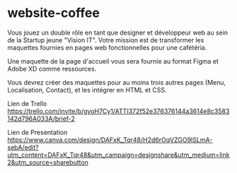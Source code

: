 # website-coffee

Vous jouez un double rôle en tant que designer et développeur web au sein de la Startup jeune "Vision IT". Votre mission est de transformer les maquettes fournies en pages web fonctionnelles pour une cafétéria.

Une maquette de la page d'accueil vous sera fournie au format Figma et Adobe XD comme ressources.

Vous devrez créer des maquettes pour au moins trois autres pages (Menu, Localisation, Contact), et les intégrer en HTML et CSS.

Lien de Trello
    https://trello.com/invite/b/gyoH7Cy1/ATTI372f52e376376144a3614e8c3583142d796A033A/brief-2

Lien de Presentation
    https://www.canva.com/design/DAFxK_Tqr48/H2d6rOqVZGO9ISLmA-sebA/edit?utm_content=DAFxK_Tqr48&utm_campaign=designshare&utm_medium=link2&utm_source=sharebutton
